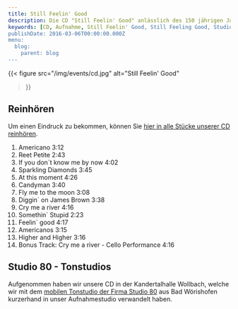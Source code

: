 ```yaml
---
title: Still Feelin' Good
description: Die CD "Still Feelin' Good" anlässlich des 150 jährigen Jubiläums des Musikvereins Wollbach zu unserem Jahreskonzert 2016.
keywords: [CD, Aufnahme, Still Feelin' Good, Still Feeling Good, Studio 80, Städele, Musikverein Wollbach, Verkauf]
publishDate: 2016-03-06T00:00:00.000Z
menu:
  blog:
    parent: blog
---
```


{{< figure src="/img/events/cd.jpg"
           alt="Still Feelin' Good"
>}}

## Reinhören
Um einen Eindruck zu bekommen, können Sie [hier in alle Stücke unserer CD reinhören][studio80cd].

1. Americano 3:12
2. Reet Petite 2:43
3. If you don`t know me by now 4:02
4. Sparkling Diamonds 3:45
5. At this moment 4:26
6. Candyman 3:40
7. Fly me to the moon 3:08
8. Diggin` on James Brown 3:38
9. Cry me a river 4:16
10. Somethin` Stupid 2:23
11. Feelin` good 4:17
12. Americanos 3:15
13. Higher and Higher 3:16
14. Bonus Track: Cry me a river - Cello Performance 4:16

## Studio 80 - Tonstudios
Aufgenommen haben wir unsere CD in der Kandertalhalle Wollbach, welche wir
mit dem [mobilen Tonstudio der Firma Studio 80][studio80] aus Bad
Wörishofen kurzerhand in unser Aufnahmestudio verwandelt haben.

[studio80]: https://www.studio-80.de/ueber-uns/
[studio80cd]: https://www.blasmusik-service.de/cdproduktionen/mw-201601_musikverein_wollbach-still_feelin%60_good.html
